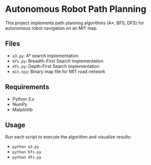 # Autonomous Robot Path Planning

This project implements path planning algorithms (A*, BFS, DFS) for autonomous robot navigation on an MIT map.

## Files
- `a3.py`: A* search implementation
- `bfs.py`: Breadth-First Search implementation
- `dfs.py`: Depth-First Search implementation
- `mit.npy`: Binary map file for MIT road network

## Requirements
- Python 3.x
- NumPy
- Matplotlib

## Usage
Run each script to execute the algorithm and visualize results:
- `python a3.py`
- `python bfs.py`
- `python dfs.py`